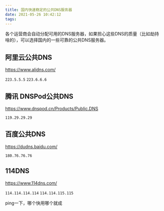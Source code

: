 ```yaml
---
title: 国内快速稳定的公共DNS服务器
date: 2021-05-26 10:42:12
tags:
---
```


各个运营商会自动分配可用的DNS服务器，如果担心这些DNS的质量（比如劫持啥的），可以选择国内的一些可靠的公共DNS服务器。

## 阿里云公共DNS

https://www.alidns.com/

`223.5.5.5`
`223.6.6.6`

## 腾讯 DNSPod公共DNS

https://www.dnspod.cn/Products/Public.DNS

`119.29.29.29`

## 百度公共DNS

https://dudns.baidu.com/

`180.76.76.76`

## 114DNS

https://www.114dns.com/

`114.114.114.114`
`114.114.115.115`

ping一下，哪个快用哪个就成

